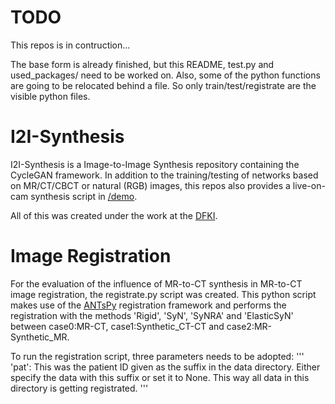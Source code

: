 # TODO
This repos is in contruction...

The base form is already finished, but this README, test.py and used_packages/ need to be worked on.
Also, some of the python functions are going to be relocated behind a file. So only train/test/registrate are the visible python files.

# I2I-Synthesis
I2I-Synthesis is a Image-to-Image Synthesis repository containing the CycleGAN framework. In addition to the training/testing of networks based on MR/CT/CBCT or natural (RGB) images, this repos also provides a live-on-cam synthesis script in [/demo](https://github.com/nilsFrohwitter/I2I-Synthesis/tree/main/demo).

All of this was created under the work at the [DFKI](https://www.dfki.de/en/web).

# Image Registration
For the evaluation of the influence of MR-to-CT synthesis in MR-to-CT image registration, the registrate.py script was created. This python script makes use of the [ANTsPy](https://antspy.readthedocs.io/en/latest/) registration framework and performs the registration with the methods 'Rigid', 'SyN', 'SyNRA' and 'ElasticSyN' between case0:MR-CT, case1:Synthetic_CT-CT and case2:MR-Synthetic_MR. 

To run the registration script, three parameters needs to be adopted:
'''
'pat': This was the patient ID given as the suffix in the data directory. Either specify the data with this suffix or set it to None.
       This way all data in this directory is getting registrated. 
'''
